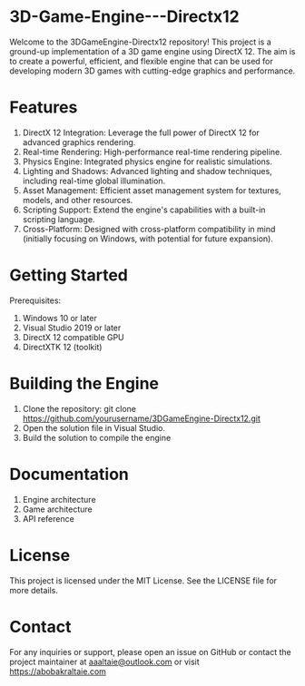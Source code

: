 # 3D-Game-Engine---Directx12

Welcome to the 3DGameEngine-Directx12 repository! This project is a ground-up implementation of a 3D game engine using DirectX 12. The aim is to create a powerful, efficient, and flexible engine that can be used for developing modern 3D games with cutting-edge graphics and performance.

 # Features

1. DirectX 12 Integration: Leverage the full power of DirectX 12 for advanced graphics rendering.
2. Real-time Rendering: High-performance real-time rendering pipeline.
3. Physics Engine: Integrated physics engine for realistic simulations.
4. Lighting and Shadows: Advanced lighting and shadow techniques, including real-time global illumination.
5. Asset Management: Efficient asset management system for textures, models, and other resources.
6. Scripting Support: Extend the engine's capabilities with a built-in scripting language.
6. Cross-Platform: Designed with cross-platform compatibility in mind (initially focusing on Windows, with potential for future expansion).

# Getting Started

Prerequisites:

1. Windows 10 or later
2. Visual Studio 2019 or later
3. DirectX 12 compatible GPU
4. DirectXTK 12 (toolkit)

# Building the Engine

1. Clone the repository: git clone https://github.com/yourusername/3DGameEngine-Directx12.git
2. Open the solution file in Visual Studio.
3. Build the solution to compile the engine

# Documentation
1. Engine architecture
2. Game architecture
3. API reference

# License
This project is licensed under the MIT License. See the LICENSE file for more details.

# Contact
For any inquiries or support, please open an issue on GitHub or contact the project maintainer at aaaltaie@outlook.com
or visit https://abobakraltaie.com

